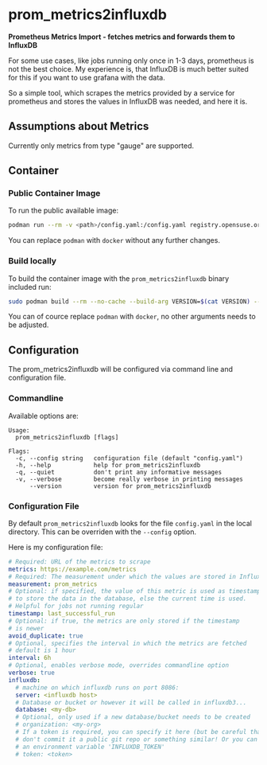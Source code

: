 # prom_metrics2influxdb
**Prometheus Metrics Import - fetches metrics and forwards them to InfluxDB**


For some use cases, like jobs running only once in 1-3 days, prometheus is not the best choice. My experience is, that InfluxDB is much better suited for this if you want to use grafana with the data.

So a simple tool, which scrapes the metrics provided by a service for prometheus and stores the values in InfluxDB was needed, and here it is.

## Assumptions about Metrics

Currently only metrics from type "gauge" are supported.

## Container

### Public Container Image

To run the public available image:

```bash
podman run --rm -v <path>/config.yaml:/config.yaml registry.opensuse.org/home/kukuk/containerfile/prom_metrics2influxdb
```

You can replace `podman` with `docker` without any further changes.

### Build locally

To build the container image with the `prom_metrics2influxdb` binary included run:

```bash
sudo podman build --rm --no-cache --build-arg VERSION=$(cat VERSION) --build-arg BUILDTIME=$(date +%Y-%m-%dT%TZ) -t prom_metrics2influxdb .
```

You can of cource replace `podman` with `docker`, no other arguments needs to be adjusted.

## Configuration

The prom_metrics2influxdb will be configured via command line and configuration file.

### Commandline

Available options are:
```plaintext
Usage:
  prom_metrics2influxdb [flags]

Flags:
  -c, --config string   configuration file (default "config.yaml")
  -h, --help            help for prom_metrics2influxdb
  -q, --quiet           don't print any informative messages
  -v, --verbose         become really verbose in printing messages
      --version         version for prom_metrics2influxdb
```

### Configuration File

By default `prom_metrics2influxdb` looks for the file `config.yaml` in the local directory. This can be overriden with the `--config` option.

Here is my configuration file:

```yaml
# Required: URL of the metrics to scrape
metrics: https://example.com/metrics
# Required: The measurement under which the values are stored in InfluxDB
measurement: prom_metrics
# Optional: if specified, the value of this metric is used as timestamp
# to store the data in the database, else the current time is used.
# Helpful for jobs not running regular
timestamp: last_successful_run
# Optional: if true, the metrics are only stored if the timestamp
# is newer
avoid_duplicate: true
# Optional, specifies the interval in which the metrics are fetched
# default is 1 hour
interval: 6h
# Optional, enables verbose mode, overrides commandline option
verbose: true
influxdb:
  # machine on which influxdb runs on port 8086:
  server: <influxdb host>
  # Database or bucket or however it will be called in influxdb3...
  database: <my-db>
  # Optional, only used if a new database/bucket needs to be created
  # organization: <my-org>
  # If a token is required, you can specify it here (but be careful that you
  # don't commit it a public git repo or something similar! Or you can use
  # an environment variable 'INFLUXDB_TOKEN'
  # token: <token>
```
